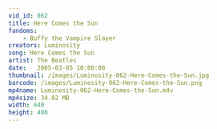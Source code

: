 ```yaml
---
vid_id: 062
title: Here Comes the Sun
fandoms:
    - Buffy the Vampire Slayer
creators: Luminosity
song: Here Comes the Sun
artist: The Beatles
date:   2005-03-05 10:00:00
thumbnail: /images/Luminosity-062-Here-Comes-the-Sun.jpg
barcode: /images/Luminosity-062-Here-Comes-the-Sun.png
mp4name: Luminosity-062-Here-Comes-the-Sun.m4v
mp4size: 34.02 MB
width: 640
height: 480
---
```



